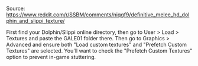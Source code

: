 
Source: 
https://www.reddit.com/r/SSBM/comments/niqgf9/definitive_melee_hd_dolphin_and_slippi_texture/

First find your Dolphin/Slippi online directory, then go to User > Load > Textures and paste the GALE01 folder there. Then go to Graphics > Advanced and ensure both "Load custom textures" and "Prefetch Custom Textures" are selected. You'll want to check the "Prefetch Custom Textures" option to prevent in-game stuttering.